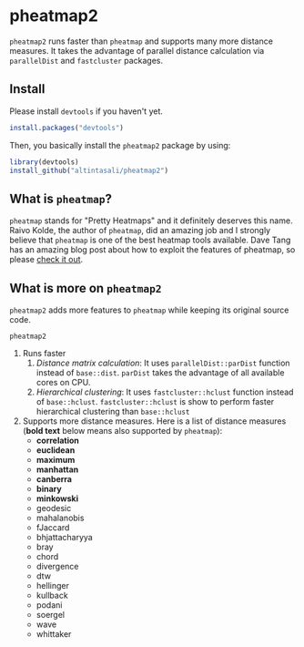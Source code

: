 # pheatmap2
`pheatmap2` runs faster than `pheatmap` and supports many more distance measures. 
It takes the advantage of parallel distance calculation via `parallelDist` and `fastcluster` packages.

## Install
Please install `devtools` if you haven't yet.
```r
install.packages("devtools")
```
Then, you basically install the `pheatmap2` package by using:
```r
library(devtools)
install_github("altintasali/pheatmap2")
```

## What is `pheatmap`?
`pheatmap` stands for "Pretty Heatmaps" and it definitely deserves this name. Raivo Kolde, the author of `pheatmap`, did an amazing job and I strongly believe that `pheatmap` is one of the best heatmap tools available. Dave Tang has an amazing blog post about how to exploit the features of pheatmap, so please [check it out](https://davetang.org/muse/2018/05/15/making-a-heatmap-in-r-with-the-pheatmap-package/). 


## What is more on `pheatmap2`
`pheatmap2` adds more features to `pheatmap` while keeping its original source code.

`pheatmap2`
1. Runs faster
    1. *Distance matrix calculation*: 
It uses `parallelDist::parDist` function instead of `base::dist`. `parDist` takes the advantage of all available cores on CPU.
    2. *Hierarchical clustering*:
It uses `fastcluster::hclust` function instead of `base::hclust`. `fastcluster::hclust` is show to perform faster hierarchical clustering than `base::hclust`
1. Supports more distance measures. Here is a list of distance measures (**bold text** below means also supported by `pheatmap`):
    - **correlation**
    - **euclidean**
    - **maximum**
    - **manhattan**
    - **canberra**
    - **binary**
    - **minkowski**
    - geodesic
    - mahalanobis
    - fJaccard
    - bhjattacharyya
    - bray
    - chord
    - divergence
    - dtw
    - hellinger
    - kullback
    - podani
    - soergel
    - wave
    - whittaker

    
    


  
